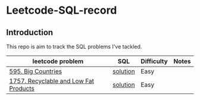 # Leetcode-SQL-record

## Introduction
This repo is aim to track the SQL problems I've tackled.

|leetcode problem|SQL|Difficulty|Notes|
|---|---|---|---
|[595. Big Countries](https://leetcode.cn/problems/big-countries/)|[solution](https://leetcode.cn/submissions/detail/398108728/)|Easy|
|[1757. Recyclable and Low Fat Products](https://leetcode.cn/problems/recyclable-and-low-fat-products/)|[solution](https://leetcode.cn/submissions/detail/398109785/)|Easy||

